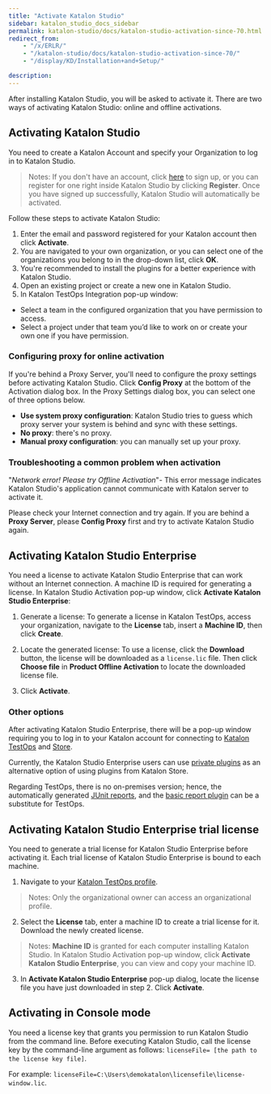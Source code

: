 ```yaml
---
title: "Activate Katalon Studio"
sidebar: katalon_studio_docs_sidebar
permalink: katalon-studio/docs/katalon-studio-activation-since-70.html
redirect_from:
    - "/x/ERLR/"
    - "/katalon-studio/docs/katalon-studio-activation-since-70/"
    - "/display/KD/Installation+and+Setup/"

description:
---
```

After installing Katalon Studio, you will be asked to activate it. There are two ways of activating Katalon Studio: online and offline activations.

## Activating Katalon Studio

You need to create a Katalon Account and specify your Organization to log in to Katalon Studio.

> Notes: If you don't have an account, click [here](https://www.katalon.com/create-account/) to sign up, or you can register for one right inside Katalon Studio by clicking **Register**. Once you have signed up successfully, Katalon Studio will automatically be activated.

Follow these steps to activate Katalon Studio:

1. Enter the email and password registered for your Katalon account then click **Activate**.
2. You are navigated to your own organization, or you can select one of the organizations you belong to in the drop-down list, click **OK**.
3. You're recommended to install the plugins for a better experience with Katalon Studio.
4. Open an existing project or create a new one in Katalon Studio.
5. In Katalon TestOps Integration pop-up window:

* Select a team in the configured organization that you have permission to access.
* Select a project under that team you’d like to work on or create your own one if you have permission.

### Configuring proxy for online activation

If you're behind a Proxy Server, you'll need to configure the proxy settings before activating Katalon Studio. Click **Config Proxy** at the bottom of the Activation dialog box. In the Proxy Settings dialog box, you can select one of three options below.

* **Use system proxy configuration**: Katalon Studio tries to guess which proxy server your system is behind and sync with these settings.
* **No proxy**: there's no proxy.
* **Manual proxy configuration**: you can manually set up your proxy.

### Troubleshooting a common problem when activation

"_Network error! Please try Offline Activation_"- This error message indicates Katalon Studio's application cannot communicate with Katalon server to activate it.

Please check your Internet connection and try again. If you are behind a **Proxy Server**, please **Config Proxy** first and try to activate Katalon Studio again.

## Activating Katalon Studio Enterprise

You need a license to activate Katalon Studio Enterprise that can work without an Internet connection. A machine ID is required for generating a license. In Katalon Studio Activation pop-up window, click **Activate Katalon Studio Enterprise**:

1. Generate a license: To generate a license in Katalon TestOps, access your organization, navigate to the **License** tab, insert a **Machine ID**, then click **Create**.

2. Locate the generated license: To use a license, click the **Download** button, the license will be downloaded as a `license.lic` file. Then click **Choose file** in **Product Offline Activation** to locate the downloaded license file.

3. Click **Activate**.

### Other options

After activating Katalon Studio Enterprise, there will be a pop-up window requiring you to log in to your Katalon account for connecting to [Katalon TestOps](https://docs.katalon.com/katalon-studio/docs/katalon-analytics-beta-integration.html) and [Store](https://docs.katalon.com/katalon-store/docs/overview.html).

Currently, the Katalon Studio Enterprise users can use [private plugins](https://docs.katalon.com/katalon-studio/docs/private-plugins.html) as an alternative option of using plugins from Katalon Store.

Regarding TestOps, there is no on-premises version; hence, the automatically generated [JUnit reports](https://docs.katalon.com/katalon-studio/docs/export-test-results-in-junit-format.html), and the [basic report plugin](https://docs.katalon.com/katalon-studio/docs/basic-report.html) can be a substitute for TestOps.

## Activating Katalon Studio Enterprise trial license

You need to generate a trial license for Katalon Studio Enterprise before activating it. Each trial license of Katalon Studio Enterprise  is bound to each machine.

1. Navigate to your [Katalon TestOps profile](https://analytics.katalon.com/organization/18274/license_keys).

> Notes: Only the organizational owner can access an organizational profile.

2. Select the **License** tab, enter a machine ID to create a trial license for it. Download the newly created license.

> Notes: **Machine ID** is granted for each computer installing Katalon Studio. In Katalon Studio Activation pop-up window, click **Activate Katalon Studio Enterprise**, you can view and copy your machine ID.

3. In **Activate Katalon Studio Enterprise** pop-up dialog,  locate the license file you have just downloaded in step 2. Click **Activate**.

## Activating in Console mode

You need a license key that grants you permission to run Katalon Studio from the command line. Before executing Katalon Studio, call the license key by the command-line argument as follows: `licenseFile= [the path to the license key file]`.

For example:
`licenseFile=C:\Users\demokatalon\licensefile\license-window.lic`.
